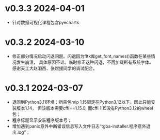 
# v0.3.3  2024-04-01
* 针对数据可视化课程包含pyecharts


# v0.3.2  2024-03-10
* 修正部分情况启动闪退问题。闪退因为fltk库get_font_names()函数在某些情况发生崩溃，
  具体原因不详。临时修正这种闪退，不再加载所有系统字体。
  感谢天工大赵羽西、张煜援同学的调试配合。


# v0.3.1  2024-03-07

* 退回到Python3.11环境：所需包mip 1.15限定在Python3.12以下，因此只能安装版本1.14，
但该版本需要cffi==1.15.0, 而cffi 1.15没有Python3.12的wheel包；
* 程序标题显示安装程序版本号；
* 增加遇到panic意外中断错误信息写入文件日志“tgba-installer.程序意外退出.log”；

